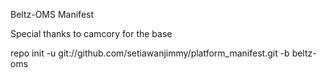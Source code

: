 Beltz-OMS Manifest

Special thanks to camcory for the base

repo init -u git://github.com/setiawanjimmy/platform_manifest.git -b beltz-oms
